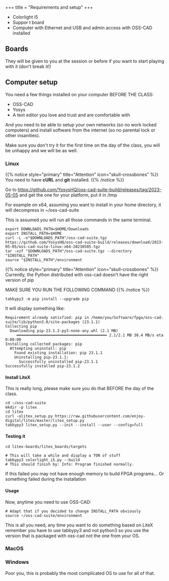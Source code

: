 +++
title = "Requirements and setup"
+++

- Colorlight i5
- Suppor    t board
- Computer with Ethernet and USB and admin access with OSS-CAD installed

## Boards

They will be given to you at the session or before if you want to start playing with it (don't break it!)

## Computer setup

You need a few things installed on your computer BEFORE THE CLASS:

- OSS-CAD
- Yosys
- A text editor you love and trust and are comfortable with

And you need to be able to setup your own networks (so no work locked computers) and install software from the internet (so no parental lock or other insanities).

Make sure you don't try it for the first time on the day of the class, you will be unhappy and we will be as well.

### Linux
{{% notice style="primary" title="Attention" icon="skull-crossbones" %}}
You need to have **cURL** and **git** installed.
{{% /notice %}}


Go to 
https://github.com/YosysHQ/oss-cad-suite-build/releases/tag/2023-05-05
and get the one for your platform, put it in /tmp

For example on x64, assuming you want to install in your home directory, it will decompress in ~/oss-cad-suite

This is assumed you will run all those commands in the same terminal.

```shell
export DOWNLOADS_PATH=$HOME/Downloads
export INSTALL_PATH=$HOME
curl -L -o"$DOWNLOADS_PATH"/oss-cad-suite.tgz https://github.com/YosysHQ/oss-cad-suite-build/releases/download/2023-05-05/oss-cad-suite-linux-x64-20230505.tgz
tar -xzf "$DOWNLOADS_PATH"/oss-cad-suite.tgz --directory "$INSTALL_PATH"
source "$INSTALL_PATH"/environment
```

{{% notice style="primary" title="Attention" icon="skull-crossbones" %}}
Currently, the Python distributed with oss-cad doesn't have the right version of pip

MAKE SURE YOU RUN THE FOLLOWING COMMAND
{{% /notice %}}

```shell
tabbypy3 -m pip install --upgrade pip
```
It will display something like:
```
Requirement already satisfied: pip in /home/you/Software/fpga/oss-cad-suite/lib/python3.8/site-packages (23.1.1)
Collecting pip
  Downloading pip-23.1.2-py3-none-any.whl (2.1 MB)
     ━━━━━━━━━━━━━━━━━━━━━━━━━━━━━━━━━━━━━━━━ 2.1/2.1 MB 30.4 MB/s eta 0:00:00
Installing collected packages: pip
  Attempting uninstall: pip
    Found existing installation: pip 23.1.1
    Uninstalling pip-23.1.1:
      Successfully uninstalled pip-23.1.1
Successfully installed pip-23.1.2
```

#### Install LiteX
This is really long,  please make sure you do that BEFORE the day of the class.

```shell
cd ~/oss-cad-suite
mkdir -p litex
cd litex
curl -olitex_setup.py https://raw.githubusercontent.com/enjoy-digital/litex/master/litex_setup.py
tabbypy3 litex_setup.py --init --install --user --config=full
```
#### Testing it
```
cd litex-boards/litex_boards/targets

# This will take a while and display a TON of stuff
tabbypy3 colorlight_i5.py --build
# This should finish by: Info: Program finished normally.
```

If this failed you may not have enough memory to build FPGA programs… Or something failed during the installation

#### Usage
Now, anytime you need to use OSS-CAD:
```shell
# Adapt that if you decided to change INSTALL_PATH obviously
source ~/oss-cad-suite/environment
```
This is all you need, any time you want to do something based on LiteX remember you have to use tabbypy3 and not python3 so you use the version that is packaged with oss-cad not the one from your OS.

### MacOS
### Windows
Poor you, this is probably the most complicated OS to use for all of that.
